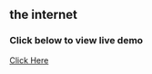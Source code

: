 ## the internet


### Click below to view live demo
[Click Here](https://eager-nightingale-166c8d.netlify.app/)
